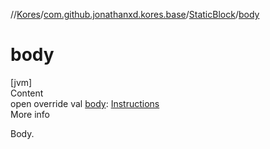 //[Kores](../../index.md)/[com.github.jonathanxd.kores.base](../index.md)/[StaticBlock](index.md)/[body](body.md)



# body  
[jvm]  
Content  
open override val [body](body.md): [Instructions](../../com.github.jonathanxd.kores/-instructions/index.md)  
More info  


Body.

  



